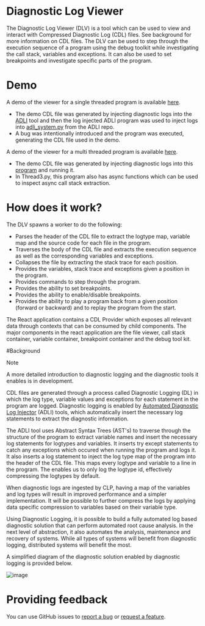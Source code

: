 # Diagnostic Log Viewer

The Diagnostic Log Viewer (DLV) is a tool which can be used to view and interact with Compressed Diagnostic Log (CDL) files. See background for more information on CDL files. The DLV can be used to step through the execution sequence of a program using the debug toolkit while investigating the call stack, variables and exceptions. It can also be used to set breakpoints and investigate specific parts of the program.

# Demo 

A demo of the viewer for a single threaded program is available [here][demo-url].
* The demo CDL file was generated by injecting diagnostic logs into the [ADLI][adli-url] tool and then the log injected ADLI program was used to inject logs into [adli_system.py][adli-system] from the ADLI repo.
* A bug was intentionally introduced and the program was executed, generating the CDL file used in the demo.

A demo of the viewer for a multi threaded program is available [here][demo-url-multi-thread]. 
* The demo CDL file was generated by injecting diagnostic logs into this [program][threaded] and running it.
* In Thread3.py, this program also has async functions which can be used to inspect async call stack extraction.
  
# How does it work? 

The DLV spawns a worker to do the following: 

* Parses the header of the CDL file to extract the logtype map, variable map and the source code for each file in the program. 
* Traverses the body of the CDL file and extracts the execution sequence as well as the corresponding variables and exceptions.
* Collapses the file by extracting the stack trace for each position.
* Provides the variables, stack trace and exceptions given a position in the program. 
* Provides commands to step through the program.
* Provides the ability to set breakpoints.
* Provides the ability to enable/disable breakpoints.
* Provides the ability to play a program back from a given position (forward or backward) and to replay the program from the start.

The React application contains a CDL Provider which exposes all relevant data through contexts that can be consumed by child components. The major components in the react application are the file viewer, call stack container, variable container, breakpoint container and the debug tool kit.

#Background

> [!NOTE]  
> A more detailed introduction to diagnostic logging and the diagnostic tools it enables is in development.

CDL files are generated through a process called Diagnostic Logging (DL) in which the log type, variable values and exceptions for each statement in the program are logged. Diagnostic logging is enabled by [Automated Diagnostic Log Injector][adli-url] (ADLI) tools, which automatically insert the necessary log statements to extract the diagnostic information.

The ADLI tool uses Abstract Syntax Trees (AST's) to traverse through the structure of the program to extract variable names and insert the necessary log statements for logtypes and variables. It inserts try except statements to catch any exceptions which occured when running the program and logs it. It also inserts a log statement to inject the log type map of the program into the header of the CDL file. This maps every logtype and variable to a line in the program. The enables us to only log the logtype id, effectively compressing the logtypes by default.

When diagnostic logs are ingested by CLP, having a map of the variables and log types will result in improved performance and a simpler implementation. It will be possible to further compress the logs by applying data specific compression to variables based on their variable type.

Using Diagnostic Logging, it is possible to build a fully automated log based diagnostic solution that can perform automated root cause analysis. In the next level of abstraction, it also automates the analysis, maintenance and recovery of systems. While all types of systems will benefit from diagnostic logging, distributed systems will benefit the most.

A simplified diagram of the diagnostic solution enabled by diagnostic logging is provided below.

![image](https://github.com/user-attachments/assets/429c667b-3b51-4171-becf-9bf946d0579f)

# Providing feedback

You can use GitHub issues to [report a bug][bug-report] or [request a feature][feature-req].

[bug-report]: https://github.com/vishalpalaniappan/diagnostic-log-viewer/issues
[feature-req]: https://github.com/vishalpalaniappan/diagnostic-log-viewer/issues
[yscope-previews]: https://github.com/y-scope/yscope-previews/blob/main/clp-s-s3/scripts/compress.py
[demo-url]: https://vishalpalaniappan.github.io/diagnostic-log-viewer/?filePath=https://diagnostic-logs-sample.s3.us-east-2.amazonaws.com/adli_w_error_20250610.clp.zst
[demo-url-multi-thread]: https://vishalpalaniappan.github.io/diagnostic-log-viewer/?filePath=https://diagnostic-logs-sample.s3.us-east-2.amazonaws.com/threads_w_async.clp.zst
[adli-url]: https://github.com/vishalpalaniappan/asp-adli-python
[huffman-link]: https://github.com/vancanhuit/simple-data-compression
[adli-system]: https://github.com/vishalpalaniappan/asp-adli-python/blob/main/adli_system.py
[threaded]: https://github.com/vishalpalaniappan/threads-coroutines-experiments/blob/main/threads_example/example2/example2.py
